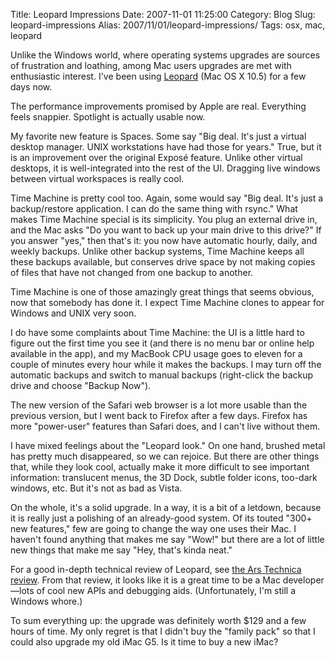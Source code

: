 Title: Leopard Impressions
Date: 2007-11-01 11:25:00
Category: Blog
Slug: leopard-impressions
Alias: 2007/11/01/leopard-impressions/
Tags: osx, mac, leopard


<p>
Unlike the Windows world, where operating systems upgrades are sources of frustration and loathing, among Mac users upgrades are met with enthusiastic interest. I've been using <a href="http://www.apple.com/macosx">Leopard</a> (Mac OS X 10.5) for a few days now.
</p>
<p>
The performance improvements promised by Apple are real.  Everything feels snappier.  Spotlight is actually usable now.
</p>
<p>
My favorite new feature is Spaces.  Some say "Big deal.  It's just a virtual desktop manager.  UNIX workstations have had those for years."  True, but it is an improvement over the original Expos&eacute; feature.  Unlike other virtual desktops, it is well-integrated into the rest of the UI.  Dragging live windows between virtual workspaces is really cool.
</p>
<p>
Time Machine is pretty cool too.  Again, some would say "Big deal. It's just a backup/restore application. I can do the same thing with rsync." What makes Time Machine special is its simplicity.  You plug an external drive in, and the Mac asks "Do you want to back up your main drive to this drive?"  If you answer "yes," then that's it: you now have automatic hourly, daily, and weekly backups. Unlike other backup systems, Time Machine keeps all these backups available, but conserves drive space by not making copies of files that have not changed from one backup to another.
</p>
<p>
Time Machine is one of those amazingly great things that seems obvious, now that somebody has done it. I expect Time Machine clones to appear for Windows and UNIX very soon.
</p>
<p>
I do have some complaints about Time Machine: the UI is a little hard to figure out the first time you see it (and there is no menu bar or online help available in the app), and my MacBook CPU usage goes to eleven for a couple of minutes every hour while it makes the backups.  I may turn off the automatic backups and switch to manual backups (right-click the backup drive and choose "Backup Now").
</p>
<p>
The new version of the Safari web browser is a lot more usable than the previous version, but I went back to Firefox after a few days.  Firefox has more "power-user" features than Safari does, and I can't live without them.
</p>
<p>
I have mixed feelings about the "Leopard look." On one hand, brushed metal has pretty much disappeared, so we can rejoice. But there are other things that, while they look cool, actually make it more difficult to see important information: translucent menus, the 3D Dock, subtle folder icons, too-dark windows, etc.  But it's not as bad as Vista.
</p>
<p>
On the whole, it's a solid upgrade. In a way, it is a bit of a letdown, because it is really just a polishing of an already-good system. Of its touted "300+ new features," few are going to change the way one uses their Mac.  I haven't found anything that makes me say "Wow!" but there are a lot of little new things that make me say "Hey, that's kinda neat."
</p>
<p>
For a good in-depth technical review of Leopard, see <a href="http://arstechnica.com/reviews/os/mac-os-x-10-5.ars/1">the Ars Technica review</a>.  From that review, it looks like it is a great time to be a Mac developer&mdash;lots of cool new APIs and debugging aids. (Unfortunately, I'm still a Windows whore.)
</p>
<p>
To sum everything up: the upgrade was definitely worth $129 and a few hours of time.  My only regret is that I didn't buy the "family pack" so that I could also upgrade my old iMac G5.  Is it time to buy a new iMac?
</p>
